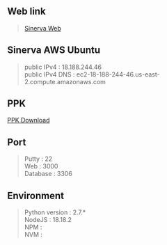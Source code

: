 ## Web link
>[Sinerva Web](https//18.188.244.46:3000)

## Sinerva AWS Ubuntu
>public IPv4 : 18.188.244.46  
>public IPv4 DNS : ec2-18-188-244-46.us-east-2.compute.amazonaws.com


## PPK
[PPK Download](https://github.com/rmflsdl4/ProjectSinerva/releases/download/ppk/Sinerva.ppk)


## Port
>Putty : 22  
>Web : 3000  
>Database : 3306


## Environment
>Python version : 2.7.*  
>NodeJS : 18.18.2  
>NPM :   
>NVM :  


